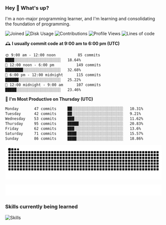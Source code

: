 ### Hey :wave: What's up?

I'm a non-major programming learner, and I'm learning and consolidating the foundation of programming.

<!--START_SECTION:waka-->
![Joined](http://img.shields.io/badge/Joined-6%20years%20ago-6D67E4?style=flat&labelColor=453C67)
![Disk Usage](http://img.shields.io/badge/Github%27s%20Storage-592.2%20MB-FD841F?style=flat&labelColor=E14D2A)
![Contributions](http://img.shields.io/badge/Contributions%20in%202023-64-7DCE13?style=flat&labelColor=2B7A0B)
![Profile Views](http://img.shields.io/badge/Profile%20Views-50-3AB4F2?style=flat&labelColor=0078AA)
![Lines of code](https://img.shields.io/badge/Lines%20of%20code-2%20Million%20Lines%20of%20code-FF8B8B?style=flat&labelColor=EB4747)

🕰️ **I usually commit code at 9:00 am to 6:00 pm (UTC)** 

```text
🌞 9:00 am - 12:00 noon          85 commits     ████░░░░░░░░░░░░░░░░░░░░░   18.64% 
🌆 12:00 noon - 6:00 pm          149 commits    ████████░░░░░░░░░░░░░░░░░   32.68% 
🌃 6:00 pm - 12:00 midnight      115 commits    ██████░░░░░░░░░░░░░░░░░░░   25.22% 
🌙 12:00 midnight - 9:00 am      107 commits    █████░░░░░░░░░░░░░░░░░░░░   23.46%
```
📅 **I'm Most Productive on Thursday (UTC)** 

```text
Monday       47 commits     ██░░░░░░░░░░░░░░░░░░░░░░░   10.31% 
Tuesday      42 commits     ██░░░░░░░░░░░░░░░░░░░░░░░   9.21% 
Wednesday    53 commits     ███░░░░░░░░░░░░░░░░░░░░░░   11.62% 
Thursday     95 commits     █████░░░░░░░░░░░░░░░░░░░░   20.83% 
Friday       62 commits     ███░░░░░░░░░░░░░░░░░░░░░░   13.6% 
Saturday     71 commits     ████░░░░░░░░░░░░░░░░░░░░░   15.57% 
Sunday       86 commits     ████░░░░░░░░░░░░░░░░░░░░░   18.86%
```

<!--END_SECTION:waka-->

![Snake animation](https://raw.githubusercontent.com/dirname/dirname/output/snake.svg)

![metrics](github-metrics.svg)

### Skills currently being learned

![Skills](https://skillicons.dev/icons?i=linux,rust,go,solidity,typescript,bash,git,postgres,mysql,redis,mongo,docker,kubernetes,grafana,prometheus)
